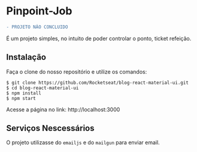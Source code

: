 # Pinpoint-Job

```diff
- PROJETO NÃO CONCLUIDO
```

É um projeto simples, no intuito de poder controlar o ponto, ticket refeição.

## Instalação

Faça o clone do nosso repositório e utilize os comandos:

```
$ git clone https://github.com/Rocketseat/blog-react-material-ui.git
$ cd blog-react-material-ui
$ npm install
$ npm start
```

Acesse a página no link: http://localhost:3000

## Serviços Nescessários

O projeto utilizasse do `emailjs` e do `mailgun` para enviar email.
